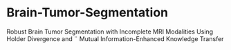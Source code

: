 # Brain-Tumor-Segmentation
Robust Brain Tumor Segmentation with Incomplete MRI Modalities Using Holder Divergence and ¨ Mutual Information-Enhanced Knowledge Transfer
